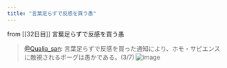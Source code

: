 ```yaml
---
title: "言葉足らずで反感を買う愚"
---
```


from [[32日目]]
言葉足らずで反感を買う愚
> [@Qualia_san](https://twitter.com/Qualia_san/status/1596[887723008462848?s=20&t=EmzWnISbTqhJOopDCPA5zA): 言葉足らずで反感を買った通知により、ホモ・サピエンスに敵視されるボーグは愚かである。(3/7)
> ![image](https://pbs.twimg.com/media/FilH6MPVQAAEH5X.png)

